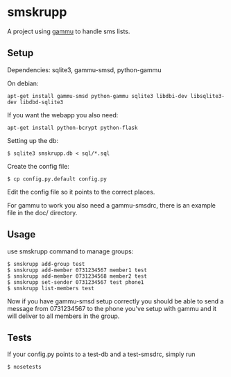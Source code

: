 # smskrupp

A project using [gammu](https://github.com/gammu/gammu) to handle sms lists.

## Setup

Dependencies: sqlite3, gammu-smsd, python-gammu

On debian:

    apt-get install gammu-smsd python-gammu sqlite3 libdbi-dev libsqlite3-dev libdbd-sqlite3

If you want the webapp you also need:

    apt-get install python-bcrypt python-flask

Setting up the db:

    $ sqlite3 smskrupp.db < sql/*.sql

Create the config file:
    
    $ cp config.py.default config.py

Edit the config file so it points to the correct places.

For gammu to work you also need a gammu-smsdrc, there is an example file in the doc/ directory.

## Usage

use smskrupp command to manage groups:

    $ smskrupp add-group test
    $ smskrupp add-member 0731234567 member1 test
    $ smskrupp add-member 0731234568 member2 test
    $ smskrupp set-sender 0731234567 test phone1
    $ smskrupp list-members test

Now if you have gammu-smsd setup correctly you should be able to send a message from 0731234567 to the phone you've setup with gammu and it will deliver to all members in the group.

## Tests

If your config.py points to a test-db and a test-smsdrc, simply run

    $ nosetests
